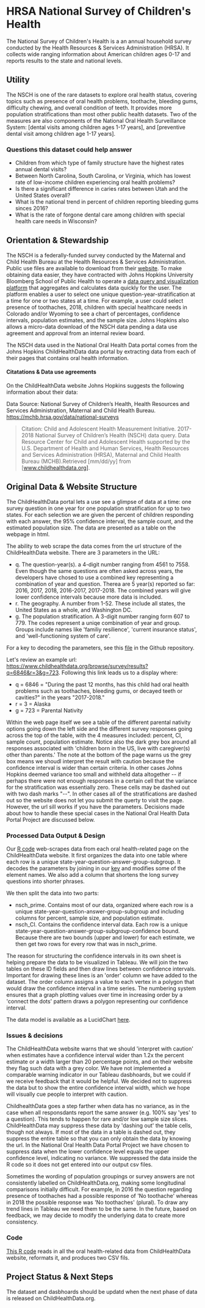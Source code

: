 # HRSA National Survey of Children's Health

The National Survey of Children's Health is a an annual household survey conducted by the Health Resources & Services Administration (HRSA). It collects wide ranging information about American children ages 0-17 and reports results to the state and national levels. 

## Utility

The NSCH is one of the rare datasets to explore oral health status, covering topics such as presence of oral health problems, toothache, bleeding gums, difficulty chewing, and overall condition of teeth. It provides more population stratifications than most other public health datasets. Two of the measures are also components of the National Oral Health Surveillance System: [dental visits among children ages 1-17 years], and [preventive dental visit among children age 1-17 years].


### Questions this dataset could help answer

* Children from which type of family structure have the highest rates annual dental visits?
* Between North Carolina, South Carolina, or Virginia, which has lowest rate of low-income children experiencing oral health problems?
* Is there a significant difference in caries rates between Utah and the United States overall?
* What is the national trend in percent of children reporting bleeding gums sinces 2016?
* What is the rate of forgone dental care among children with special health care needs in Wisconsin?

## Orientation & Stewardship  

The NSCH is a federally-funded survey conducted by the Maternal and Child Health Bureau at the Health Resources & Services Administration. Public use files are available to download from their [website](https://www.census.gov/programs-surveys/nsch.html). To make obtaining data easier, they have contracted with Johns Hopkins University Bloomberg School of Public Health to operate a [data query and visualization platform](https://www.childhealthdata.org/) that aggregates and calculates data quickly for the user. The platform enables a user to select one unique question-year-stratification at a time for one or two states at a time. For example, a user could select presence of toothaches, 2018, children with special healthcare needs in Colorado and/or Wyoming to see a chart of percentages, confidence intervals, population estimates, and the sample size. Johns Hopkins also allows a micro-data download of the NSCH data pending a data use agreement and approval from an internal review board.

The NSCH data used in the National Oral Health Data portal comes from the Johns Hopkins ChildHealthData data portal by extracting data from each of their pages that contains oral health information.

#### Citatations & Data use agreements

On the ChildHealthData website Johns Hopkins suggests the following information about their data:

Data Source: National Survey of Children’s Health, Health Resources and Services Administration, Maternal and Child Health Bureau. https://mchb.hrsa.gov/data/national-surveys

>Citation: Child and Adolescent Health Measurement Initiative. 2017-2018 National Survey of Children’s Health (NSCH) data query. Data Resource Center for Child and Adolescent Health supported by the U.S. Department of Health and Human Services, Health Resources and Services Administration (HRSA), Maternal and Child Health Bureau (MCHB).Retrieved [mm/dd/yy] from [www.childhealthdata.org].

## Original Data & Website Structure

The ChildHealthData portal lets a use see a glimpse of data at a time: one survey question in one year for one population stratification for up to two states. For each selection we are given the percent of children responding with each answer, the 95% confidence interval, the sample count, and the estimated population size. The data are presented as a table on the webpage in html.

The ability to web scrape the data comes from the url structure of the ChildHealthData website. There are 3 parameters in the URL: 
* q. The question-year(s). a 4-digit number ranging from 4561 to 7558. Even though the same questions are often asked across years, the developers have chosed to use a combined key representing a combination of year and question. Therea are 5 year(s) reported so far: 2016, 2017, 2018, 2016-2017, 2017-2018. The combined years will give lower confidence intervals because more data is included. 
* r. The geography. A number from 1-52. These include all states, the United States as a whole, and Washington DC.
* g. The population stratification. A 3-digit number ranging form 607 to 779. The codes represent a uniqe combination of year and group. Groups include names like 'familiy resilience', 'current insurance status', and 'well-functioning system of care'.

For a key to decoding the parameters, see this [file](https://github.com/PositiveSumData/NationalOralHealthDataPortal/blob/master/Data/National_Survey_of_Childrens_Health/Key.xlsx) in the Github repository.

Let's review an example url: https://www.childhealthdata.org/browse/survey/results?q=6846&r=3&g=723. Following this link leads us to a display where:
* q = 6846 = "During the past 12 months, has this child had oral health problems such as toothaches, bleeding gums, or decayed teeth or cavities?" in the years "2017-2018."
* r = 3 = Alaska
* g = 723 = Parental Nativity

Within the web page itself we see a table of the different parental nativity options going down the left side and the different survey responses going across the top of the table, with the 4 measures included: percent, CI, sample count, population estimate. Notice also the dark grey box around all responses associated with 'children born in the US, live with caregiver(s) other than parents.' The note at the bottom of the page warns us the grey box means we shoudl interpret the result with caution because the confidence interval is wider than certain criteria. In other cases Johns Hopkins deemed variance too small and withheld data altogether -- if perhaps there were not enough responses in a certain cell that the variance for the stratification was essentially zero. These cells may be dashed out with two dash marks "--". In other cases all of the stratifications are dashed out so the website does not let you submit the querty to visit the page. However, the url sill works if you have the parameters. Decisions made about how to handle these special cases in the National Oral Health Data Portal Project are discussed below. 

### Processed Data Output & Design
Our [R code](https://github.com/PositiveSumData/NationalOralHealthDataPortal/blob/master/Data/National_Survey_of_Childrens_Health/NSCH%20r%20code.R) web-scrapes data from each oral health-related page on the ChildHealthData website. It first organizes the data into one table where each row is a unique state-year-question-answer-group-subgroup. It decodes the parameters by joining in our [key](https://github.com/PositiveSumData/NationalOralHealthDataPortal/blob/master/Data/National_Survey_of_Childrens_Health/Key.xlsx) and modifies some of the element names. We also add a column that shortens the long survey questions into shorter phrases.

We then split the data into two parts: 
* nsch_prime. Contains most of our data, organized where each row is a unique state-year-question-answer-group-subgroup and including columns for percent, sample size, and population estimate.
* nsch_CI. Contains the confidence interval data. Each row is a unique state-year-question-answer-group-subgroup-confidence bound. Because there are two bounds (upper and lower) for each estimate, we then get two rows for every row that was in nsch_prime. 

The reason for structuring the confidence intervals in its own sheet is helping prepare the data to be visualized in Tableau. We will join the two tables on these ID fields and then draw lines between confidence intervals. Important for drawing these lines is an 'order' column we have added to the dataset. The order column assigns a value to each vertex in a polygon that would draw the confidence interval in a time series. The numbering system ensures that a graph plotting values over time in increasing order by a 'connect the dots' pattern draws a polygon representing our confidence interval.

The data model is available as a LucidChart [here](https://app.lucidchart.com/invitations/accept/bec22ad3-1e54-4bcc-b82a-7a82d09bf4a6). 

### Issues & decisions

The ChildHealthData website warns that we should 'interpret with caution' when estimates have a confidence interval wider than 1.2x the percent estimate or a width larger than 20 percentage points, and on their website they flag such data with a grey color. We have not implemented a comparable warning indicator in our Tableau dasbhoards, but we could if we receive feedback that it would be helpful. We decided not to suppress the data but to show the entire confidence interval width, which we hope will visually cue people to interpret with caution.

ChildhealthData goes a step farther when data has no variance, as in the case when all responsdants report the same answer (e.g. 100% say 'yes' to a question). This tends to happen for rare and/or low sample size slices. ChildHealthData may suppress these data by 'dashing out' the table cells, though not always. If most of the data in a table is dashed out, they suppress the entire table so that you can only obtain the data by knowing the url. In the National Oral Health Data Portal Project we have chosen to suppress data when the lower confidence level equals the upper confidence level, indicating no variance. We suppressed the data inside the R code so it does not get entered into our output csv files. 

Sometimes the wording of population groupings or survey answers are not consistently labelled on ChildHealthData.org, making some longitudinal comparisons initially difficult. For example, in 2016 the question regarding presence of toothaches had a possible response of 'No toothache' whereas in 2018 the possible response was 'No toothaches' (plural). To draw any trend lines in Tableau we need them to be the same. In the future, based on feedback, we may decide to modify the underlying data to create more consistency.

### Code

[This R code](https://github.com/PositiveSumData/NationalOralHealthDataPortal/blob/master/Data/National_Survey_of_Childrens_Health/NSCH%20r%20code.R) reads in all the oral health-related data from ChildHealthData website, reformats it, and produces two CSV fils.  
 

## Project Status & Next Steps

The dataset and dasbhoards should be updatd when the next phase of data is released on ChildHealthData.org.
